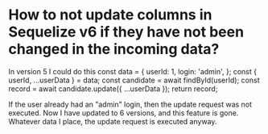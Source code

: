 
# How to not update columns in Sequelize v6 if they have not been changed in the incoming data?

In version 5 I could do this
const data = {
  userId: 1,
  login: 'admin',
};
const { userId, ...userData } = data;
const candidate = await findById(userId);
const record = await candidate.update({ ...userData });
return record;

If the user already had an "admin" login, then the update request was not executed.
Now I have updated to 6 versions, and this feature is gone. Whatever data I place, the update request is executed anyway.

        